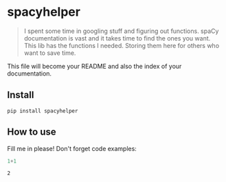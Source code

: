 # spacyhelper
> I spent some time in googling stuff and figuring out functions. spaCy documentation is vast and it takes time to find the ones you want. This lib has the functions I needed. Storing them here for others who want to save time.


This file will become your README and also the index of your documentation.

## Install

`pip install spacyhelper`

## How to use

Fill me in please! Don't forget code examples:

```python
1+1
```




    2


